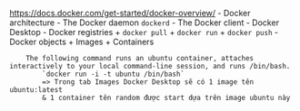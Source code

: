 https://docs.docker.com/get-started/docker-overview/
    - Docker architecture
    - The Docker daemon `dockerd`
    - The Docker client
    - Docker Desktop
    - Docker registries
        + `docker pull`
        + `docker run`
        + `docker push`
    - Docker objects
        + Images
        + Containers

        The following command runs an ubuntu container, attaches interactively to your local command-line session, and runs /bin/bash.
            `docker run -i -t ubuntu /bin/bash`
            => Trong tab Images Docker Desktop sẽ có 1 image tên ubuntu:latest
            & 1 container tên random được start dựa trên image ubuntu này
